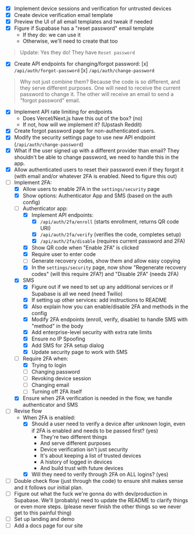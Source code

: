 - [x] Implement device sessions and verification for untrusted devices
- [x] Create device verification email template
- [x] Preview the UI of all email templates and tweak if needed
- [x] Figure if Supabase has a "reset password" email template
    - If they do: we can use it
    - Otherwise, we'll need to create that too

> Update: Yes they do! They have `Reset password`

- [x] Create API endpoints for changing/forgot password:
    [x] `/api/auth/forgot-password`
    [x] `/api/auth/change-password`

> Why not just combine them? Because the code is so different, and they serve different purposes. One will need to receive the current password to change it. The other will receive an email to send a "forgot password" email.

- [x] Implement API rate limiting for endpoints
    - Does Vercel/Next.js have this out of the box? (no)
    - If not, how will we implement it? (Upstash Reddit)
- [x] Create forgot password page for non-authenticated users.
- [x] Modify the security settings page to use new API endpoint (`/api/auth/change-password`)
- [x] What if the user signed up with a different provider than email? They shouldn't be able to change password, we need to handle this in the app.
- [x] Allow authenticated users to reset their password even if they forgot it (with email and/or whatever 2FA is enabled. Need to figure this out)
- [ ] Implement 2FA:
    - [x] Allow users to enable 2FA in the `settings/security` page
    - [x] Show options: Authenticator App and SMS (based on the auth config)
    - [ ] Authenticator app:
        - [x] Implement API endpoints:
            - [x] `/api/auth/2fa/enroll` (starts enrollment, returns QR code URI)
            - [x] `/api/auth/2fa/verify` (verifies the code, completes setup)
            - [x] `/api/auth/2fa/disable` (requires current password and 2FA)
        - [x] Show QR code when "Enable 2FA" is clicked
        - [x] Require user to enter code
        - [ ] Generate recovery codes, show them and allow easy copying
        - [x] In the `settings/security` page, now show "Regenerate recovery codes" (will this require 2FA?) and "Disable 2FA" (needs 2FA)
    - [x] SMS
        - [x] Figure out if we need to set up any additional services or if Supabase is all we need (need Twilio)
        - [x] If setting up other services: add instructions to README
        - [x] Also explain how you can enable/disable 2FA and methods in the config
        - [x] Modify 2FA endpoints (enroll, verify, disable) to handle SMS with "method" in the body
        - [x] Add enterprise-level security with extra rate limits
        - [x] Ensure no IP Spoofing
        - [x] Add SMS for 2FA setup dialog
        - [x] Update security page to work with SMS
    - [ ] Require 2FA when:
        - [x] Trying to login
        - [ ] Changing password
        - [ ] Revoking device session
        - [ ] Changing email
        - [ ] Turning off 2FA itself
    - [x] Ensure when 2FA verification is needed in the flow, we handle authenticator and SMS
- [ ] Revise flow
    - When 2FA is enabled:
        - [x] Should a user need to verify a device after unknown login, even if 2FA is enabled and needs to be passed first? (yes)
            - They're two different things
            - And serve different purposes
            - Device verification isn't just security
            - It's about keeping a list of trusted devices
            - A history of logged in devices
            - And build trust with future devices
        - [x] Will they need to verify through 2FA on ALL logins? (yes)
- [ ] Double check flow (just through the code) to ensure shit makes sense and it follows our initial plan.
- [ ] Figure out what the fuck we're gonna do with dev/production in Supabase. We'll (probably) need to update the README to clarify things or even more steps. (please never finish the other things so we never get to this painful thing)
- [ ] Set up landing and demo
- [ ] Add a docs page for our site